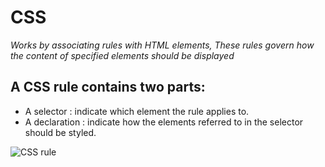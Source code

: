 # CSS 

*Works by associating rules with HTML elements, These rules govern
how the content of specified elements should be displayed*

## A CSS rule contains two parts:
+ A selector : indicate which element the rule applies to. 
+ A declaration : indicate how the elements referred to in the selector should be styled.

![CSS rule](http://blog.teamtreehouse.com/wp-content/uploads/2012/10/css-rule.jpg)

